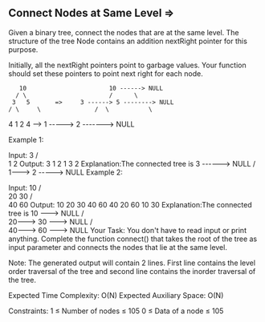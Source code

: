 Connect Nodes at Same Level  =>
---------------------------


Given a binary tree, connect the nodes that are at the same level. The structure of the tree Node contains an addition nextRight pointer for this purpose.

Initially, all the nextRight pointers point to garbage values. Your function should set these pointers to point next right for each node.

       10                       10 ------> NULL
      / \                       /      \
     3   5       =>     3 ------> 5 --------> NULL
    / \     \               /  \           \
   4   1   2          4 --> 1 -----> 2 -------> NULL

 

Example 1:

Input:
     3
   /  \
  1    2
Output:
3 1 2
1 3 2
Explanation:The connected tree is
       3 ------> NULL
     /   \
    1---> 2 -----> NULL
Example 2:

Input:
      10
    /   \
   20   30
  /  \
 40  60
Output:
10 20 30 40 60
40 20 60 10 30
Explanation:The connected tree is
        10 ---> NULL
       /   \
     20---> 30 ---> NULL
   /   \
 40---> 60 ---> NULL
Your Task:
You don't have to read input or print anything. Complete the function connect() that takes the root of the tree as  input parameter and connects the nodes that lie at the same level. 

Note: The generated output will contain 2 lines. First line contains the level order traversal of the tree and second line contains the inorder traversal of the tree.


Expected Time Complexity: O(N)
Expected Auxiliary Space: O(N)


Constraints:
1 ≤ Number of nodes ≤ 105
0 ≤ Data of a node ≤ 105
